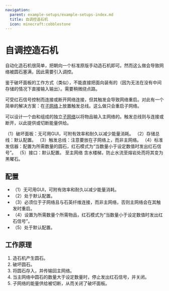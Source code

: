 ```yaml
---
navigation:
  parent: example-setups/example-setups-index.md
  title: 自调控造石机
  icon: minecraft:cobblestone
---
```


# 自调控造石机

自动化造石机很简单，把<ItemLink id="annihilation_plane" />朝向一个标准原版手动造石机即可。然而这么做会导致网络被圆石塞满，因此需要引入调控。

鉴于破坏面板的工作方式（类似<ItemLink id="import_bus" />），不能直接把<ItemLink id="level_emitter" />面向装有<ItemLink id="redstone_card" />的<ItemLink id="export_bus" />（因为无法在没有中间存储的情况下直接输入输出）。需要稍微绕点路。

<ItemLink id="toggle_bus" />可受红石信号控制而连接或断开网络连接，但其触发会导致网络重启。对此有一个简单的解决方案：在[子网络](../ae2-mechanics/subnetworks.md)上放置触发总线。这么做只会重启子网络。

可以设计一个由<ItemLink id="annihilation_plane" />和<ItemLink id="storage_bus" />组成的独立[子网络](../ae2-mechanics/subnetworks.md)以将物品输入主网络的<ItemLink id="interface" />。触发总线则与<ItemLink id="quartz_fiber" />连接或断开，以此提供或切断能量供给。

<GameScene zoom="4" interactive={true}>
  <ImportStructure src="../assets/assemblies/regulated_cobble_gen.snbt" />

<BoxAnnotation color="#dddddd" min="3 2 2" max="7 2.3 3">
        （1）破坏面板：无可用GUI，可附有效率和耐久以减少能量消耗。
  </BoxAnnotation>

  <BoxAnnotation color="#dddddd" min="2 2 2" max="2.3 3 3">
        （2）存储总线：默认配置。
  </BoxAnnotation>

  <BoxAnnotation color="#dddddd" min="2.3 2.3 2" max="2.7 2.7 2.3">
        （3）触发总线：注意要放在子网络上，而非主网络。
  </BoxAnnotation>

  <BoxAnnotation color="#dddddd" min="2.3 3 2.3" max="2.7 3.3 2.7">
        （4）标准发信器：配置为所需数量的圆石，红石模式为“当数量小于设定数值时发出红石信号”。
  </BoxAnnotation>

  <BoxAnnotation color="#dddddd" min="1 2 3" max="2 3 2">
        （5）接口：默认配置。
  </BoxAnnotation>

<DiamondAnnotation pos="0 2.5 1.5" color="#00ff00">
        至主网络
    </DiamondAnnotation>

<DiamondAnnotation pos="5 1.5 3.5" color="#00ff00">
        含水楼梯，防止水流至熔岩处而将其变为黑曜石。
    </DiamondAnnotation>

  <IsometricCamera yaw="195" pitch="30" />
</GameScene>

## 配置

* <ItemLink id="annihilation_plane" />（1）无可用GUI，可附有效率和耐久以减少能量消耗。
* <ItemLink id="storage_bus" />（2）处于默认配置。
* <ItemLink id="toggle_bus" />（3）必须位于子网络且与石英纤维连接，而非主网络，否则主网络会在其触发时重启。
* <ItemLink id="level_emitter" />（4）设置为所需数量个所需物品，红石模式为“当数量小于设定数值时发出红石信号”。
* <ItemLink id="interface" />（5）处于默认配置。

## 工作原理

1. 造石机产生圆石。
2. <ItemLink id="annihilation_plane" />破坏圆石。
3. <ItemLink id="storage_bus" />将圆石存入<ItemLink id="interface" />，并传输回主网络。
4. 当主网络中圆石的数量大于设定数量时，<ItemLink id="level_emitter" />停止发出红石信号，并关闭<ItemLink id="toggle_bus" />。
5. 子网络的能量供给被切断，从而关闭了破坏面板。
